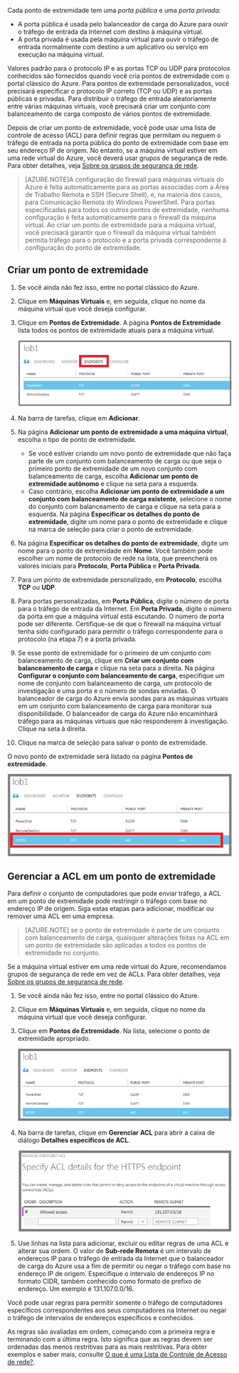 
Cada ponto de extremidade tem uma *porta pública* e uma *porta privada*:

- A porta pública é usada pelo balanceador de carga do Azure para ouvir o tráfego de entrada da Internet com destino à máquina virtual.
- A porta privada é usada pela máquina virtual para ouvir o tráfego de entrada normalmente com destino a um aplicativo ou serviço em execução na máquina virtual.

Valores padrão para o protocolo IP e as portas TCP ou UDP para protocolos conhecidos são fornecidos quando você cria pontos de extremidade com o portal clássico do Azure. Para pontos de extremidade personalizados, você precisará especificar o protocolo IP correto (TCP ou UDP) e as portas públicas e privadas. Para distribuir o tráfego de entrada aleatoriamente entre várias máquinas virtuais, você precisará criar um conjunto com balanceamento de carga composto de vários pontos de extremidade.

Depois de criar um ponto de extremidade, você pode usar uma lista de controle de acesso (ACL) para definir regras que permitam ou neguem o tráfego de entrada na porta pública do ponto de extremidade com base em seu endereço IP de origem. No entanto, se a máquina virtual estiver em uma rede virtual do Azure, você deverá usar grupos de segurança de rede. Para obter detalhes, veja [Sobre os grupos de segurança de rede](../articles/virtual-network/virtual-networks-nsg.md).

> [AZURE.NOTE]A configuração do firewall para máquinas virtuais do Azure é feita automaticamente para as portas associadas com a Área de Trabalho Remota e SSH (Secure Shell), e, na maioria dos casos, para Comunicação Remota do Windows PowerShell. Para portas especificadas para todos os outros pontos de extremidade, nenhuma configuração é feita automaticamente para o firewall da máquina virtual. Ao criar um ponto de extremidade para a máquina virtual, você precisará garantir que o firewall da máquina virtual também permita tráfego para o protocolo e a porta privada correspondente à configuração do ponto de extremidade.

## Criar um ponto de extremidade

1.	Se você ainda não fez isso, entre no portal clássico do Azure.
2.	Clique em **Máquinas Virtuais** e, em seguida, clique no nome da máquina virtual que você deseja configurar.
3.	Clique em **Pontos de Extremidade**. A página **Pontos de Extremidade** lista todos os pontos de extremidade atuais para a máquina virtual.

	![Pontos de extremidade](./media/virtual-machines-common-classic-setup-endpoints/endpointswindows.png)

4.	Na barra de tarefas, clique em **Adicionar**.
5.	Na página **Adicionar um ponto de extremidade a uma máquina virtual**, escolha o tipo de ponto de extremidade.

	- Se você estiver criando um novo ponto de extremidade que não faça parte de um conjunto com balanceamento de carga ou que seja o primeiro ponto de extremidade de um novo conjunto com balanceamento de carga, escolha **Adicionar um ponto de extremidade autônomo** e clique na seta para a esquerda.
	- Caso contrário, escolha **Adicionar um ponto de extremidade a um conjunto com balanceamento de carga existente**, selecione o nome do conjunto com balanceamento de carga e clique na seta para a esquerda. Na página **Especificar os detalhes do ponto de extremidade**, digite um nome para o ponto de extremidade e clique na marca de seleção para criar o ponto de extremidade.

6.	Na página **Especificar os detalhes do ponto de extremidade**, digite um nome para o ponto de extremidade em **Nome**. Você também pode escolher um nome de protocolo de rede na lista, que preencherá os valores iniciais para **Protocolo**, **Porta Pública** e **Porta Privada**.
7.	Para um ponto de extremidade personalizado, em **Protocolo**, escolha **TCP** ou **UDP**.
8.	Para portas personalizadas, em **Porta Pública**, digite o número de porta para o tráfego de entrada da Internet. Em **Porta Privada**, digite o número da porta em que a máquina virtual está escutando. O número de porta pode ser diferente. Certifique-se de que o firewall na máquina virtual tenha sido configurado para permitir o tráfego correspondente para o protocolo (na etapa 7) e a porta privada.
9.	Se esse ponto de extremidade for o primeiro de um conjunto com balanceamento de carga, clique em **Criar um conjunto com balanceamento de carga** e clique na seta para a direita. Na página **Configurar o conjunto com balanceamento de carga**, especifique um nome de conjunto com balanceamento de carga, um protocolo de investigação e uma porta e o número de sondas enviadas. O balanceador de carga do Azure envia sondas para as máquinas virtuais em um conjunto com balanceamento de carga para monitorar sua disponibilidade. O balanceador de carga do Azure não encaminhará tráfego para as máquinas virtuais que não responderem à investigação. Clique na seta à direita.
10.	Clique na marca de seleção para salvar o ponto de extremidade.

O novo ponto de extremidade será listado na página **Pontos de extremidade**.

![Criação de ponto de extremidade com êxito](./media/virtual-machines-common-classic-setup-endpoints/endpointwindowsnew.png)

 

## Gerenciar a ACL em um ponto de extremidade

Para definir o conjunto de computadores que pode enviar tráfego, a ACL em um ponto de extremidade pode restringir o tráfego com base no endereço IP de origem. Siga estas etapas para adicionar, modificar ou remover uma ACL em uma empresa.

> [AZURE.NOTE] se o ponto de extremidade é parte de um conjunto com balanceamento de carga, quaisquer alterações feitas na ACL em um ponto de extremidade são aplicadas a todos os pontos de extremidade no conjunto.

Se a máquina virtual estiver em uma rede virtual do Azure, recomendamos grupos de segurança de rede em vez de ACLs. Para obter detalhes, veja [Sobre os grupos de segurança de rede](../articles/virtual-network/virtual-networks-nsg.md).

1.	Se você ainda não fez isso, entre no portal clássico do Azure.
2.	Clique em **Máquinas Virtuais** e, em seguida, clique no nome da máquina virtual que você deseja configurar.
3.	Clique em **Pontos de Extremidade**. Na lista, selecione o ponto de extremidade apropriado.

    ![Lista ACL](./media/virtual-machines-common-classic-setup-endpoints/EndpointsShowsDefaultEndpointsForVM.png)

5.	Na barra de tarefas, clique em **Gerenciar ACL** para abrir a caixa de diálogo **Detalhes específicos de ACL**.

    ![Especifique os detalhes da ACL](./media/virtual-machines-common-classic-setup-endpoints/EndpointACLdetails.png)

6.	Use linhas na lista para adicionar, excluir ou editar regras de uma ACL e alterar sua ordem. O valor de **Sub-rede Remota** é um intervalo de endereços IP para o tráfego de entrada da Internet que o balanceador de carga do Azure usa a fim de permitir ou negar o tráfego com base no endereço IP de origem. Especifique o intervalo de endereços IP no formato CIDR, também conhecido como formato de prefixo de endereço. Um exemplo é 131.107.0.0/16.

Você pode usar regras para permitir somente o tráfego de computadores específicos correspondentes aos seus computadores na Internet ou negar o tráfego de intervalos de endereços específicos e conhecidos.

As regras são avaliadas em ordem, começando com a primeira regra e terminando com a última regra. Isto significa que as regras devem ser ordenadas das menos restritivas para as mais restritivas. Para obter exemplos e saber mais, consulte [O que é uma Lista de Controle de Acesso de rede?](../articles/virtual-network/virtual-networks-acl.md).

<!---HONumber=AcomDC_0330_2016-->